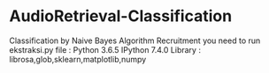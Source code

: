# AudioRetrieval-Classification
Classification by Naive Bayes Algorithm
Recruitment you need to run ekstraksi.py file :
Python 3.6.5
IPython 7.4.0
Library : librosa,glob,sklearn,matplotlib,numpy
